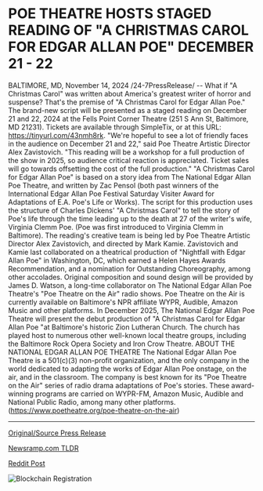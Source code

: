 # POE THEATRE HOSTS STAGED READING OF "A CHRISTMAS CAROL FOR EDGAR ALLAN POE" DECEMBER 21 - 22

BALTIMORE, MD, November 14, 2024 /24-7PressRelease/ -- What if "A Christmas Carol" was written about America's greatest writer of horror and suspense? That's the premise of "A Christmas Carol for Edgar Allan Poe." The brand-new script will be presented as a staged reading on December 21 and 22, 2024 at the Fells Point Corner Theatre (251 S Ann St, Baltimore, MD 21231).  Tickets are available through SimpleTix, or at this URL: https://tinyurl.com/43nmh8rk.  "We're hopeful to see a lot of friendly faces in the audience on December 21 and 22," said Poe Theatre Artistic Director Alex Zavistovich. "This reading will be a workshop for a full production of the show in 2025, so audience critical reaction is appreciated. Ticket sales will go towards offsetting the cost of the full production."  "A Christmas Carol for Edgar Allan Poe" is based on a story idea from The National Edgar Allan Poe Theatre, and written by Zac Pensol (both past winners of the International Edgar Allan Poe Festival Saturday Visiter Award for Adaptations of E.A. Poe's Life or Works).  The script for this production uses the structure of Charles Dickens' "A Christmas Carol" to tell the story of Poe's life through the time leading up to the death at 27 of the writer's wife, Virginia Clemm Poe. (Poe was first introduced to Virginia Clemm in Baltimore).  The reading's creative team is being led by Poe Theatre Artistic Director Alex Zavistovich, and directed by Mark Kamie. Zavistovich and Kamie last collaborated on a theatrical production of "Nightfall with Edgar Allan Poe" in Washington, DC, which earned a Helen Hayes Awards Recommendation, and a nomination for Outstanding Choreography, among other accolades.   Original composition and sound design will be provided by James D. Watson, a long-time collaborator on The National Edgar Allan Poe Theatre's "Poe Theatre on the Air" radio shows. Poe Theatre on the Air is currently available on Baltimore's NPR affiliate WYPR, Audible, Amazon Music and other platforms.  In December 2025, The National Edgar Allan Poe Theatre will present the debut production of "A Christmas Carol for Edgar Allan Poe "at Baltimore's historic Zion Lutheran Church. The church has played host to numerous other well-known local theatre groups, including the Baltimore Rock Opera Society and Iron Crow Theatre.  ABOUT THE NATIONAL EDGAR ALLAN POE THEATRE The National Edgar Allan Poe Theatre is a 501(c)(3) non-profit organization, and the only company in the world dedicated to adapting the works of Edgar Allan Poe onstage, on the air, and in the classroom. The company is best known for its "Poe Theatre on the Air" series of radio drama adaptations of Poe's stories. These award-winning programs are carried on WYPR-FM, Amazon Music, Audible and National Public Radio, among many other platforms. (https://www.poetheatre.org/poe-theatre-on-the-air) 

---

[Original/Source Press Release](https://www.24-7pressrelease.com/press-release/516223/poe-theatre-hosts-staged-reading-of-a-christmas-carol-for-edgar-allan-poe-december-21-22)
                    

[Newsramp.com TLDR](https://newsramp.com/curated-news/new-script-a-christmas-carol-for-edgar-allan-poe-to-be-staged-in-baltimore/bbf16d2b0aacf80405fc6328fd733fca) 

 



[Reddit Post](https://www.reddit.com/r/newsramp/comments/1gtw5uq/new_script_a_christmas_carol_for_edgar_allan_poe/) 



![Blockchain Registration](https://cdn.newsramp.app/24-7PressRelease/qrcode/2411/18/gleeIse1.webp)